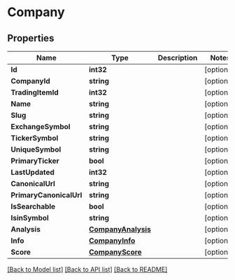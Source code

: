 # Company

## Properties

Name | Type | Description | Notes
------------ | ------------- | ------------- | -------------
**Id** | **int32** |  | [optional] 
**CompanyId** | **string** |  | [optional] 
**TradingItemId** | **int32** |  | [optional] 
**Name** | **string** |  | [optional] 
**Slug** | **string** |  | [optional] 
**ExchangeSymbol** | **string** |  | [optional] 
**TickerSymbol** | **string** |  | [optional] 
**UniqueSymbol** | **string** |  | [optional] 
**PrimaryTicker** | **bool** |  | [optional] 
**LastUpdated** | **int32** |  | [optional] 
**CanonicalUrl** | **string** |  | [optional] 
**PrimaryCanonicalUrl** | **string** |  | [optional] 
**IsSearchable** | **bool** |  | [optional] 
**IsinSymbol** | **string** |  | [optional] 
**Analysis** | [**CompanyAnalysis**](company_analysis.md) |  | [optional] 
**Info** | [**CompanyInfo**](company_info.md) |  | [optional] 
**Score** | [**CompanyScore**](company_score.md) |  | [optional] 

[[Back to Model list]](../README.md#documentation-for-models) [[Back to API list]](../README.md#documentation-for-api-endpoints) [[Back to README]](../README.md)


